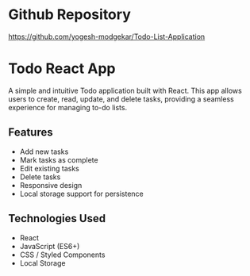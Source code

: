 # Github Repository 

https://github.com/yogesh-modgekar/Todo-List-Application

# Todo React App

A simple and intuitive Todo application built with React. This app allows users to create, read, update, and delete tasks, providing a seamless experience for managing to-do lists.

## Features

- Add new tasks
- Mark tasks as complete
- Edit existing tasks
- Delete tasks
- Responsive design
- Local storage support for persistence

## Technologies Used

- React
- JavaScript (ES6+)
- CSS / Styled Components
- Local Storage
